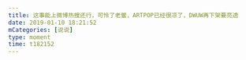 ```yaml
---
title: 这事能上微博热搜还行，可怜了老鳖，ARTPOP已经很凉了，DWUW再下架要亮透
date: 2019-01-10 18:21:52
mCategories: [说说]
type: moment
time: t182152
---
```


<div id="pics-20190110182152"></div>

<script src="/lib/moment/pics.js"></script>
<script>
var data = [
    {"link": "2019-01-10_000000.jpeg", "type": "shuoshuo"},
    {"link": "2019-01-10_000001.jpeg", "type": "shuoshuo"}
];
picsRender(data, "pics-20190110182152");
</script>
